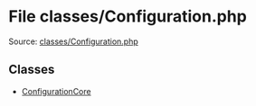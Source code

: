 File classes/Configuration.php
=========

Source: [classes/Configuration.php](https://github.com/PrestaShop/PrestaShop/blob/1.5.4.1/classes/Configuration.php)


Classes
-------

* [ConfigurationCore](class.ConfigurationCore.md)

